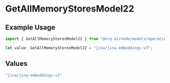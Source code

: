 # GetAllMemoryStoresModel22

## Example Usage

```typescript
import { GetAllMemoryStoresModel22 } from "@orq-ai/node/models/operations";

let value: GetAllMemoryStoresModel22 = "jina/jina-embeddings-v3";
```

## Values

```typescript
"jina/jina-embeddings-v3"
```